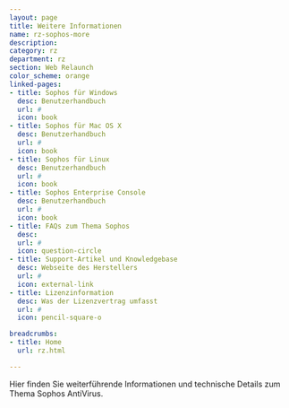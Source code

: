 ```yaml
---
layout: page
title: Weitere Informationen
name: rz-sophos-more
description: 
category: rz
department: rz
section: Web Relaunch
color_scheme: orange
linked-pages:
- title: Sophos für Windows 
  desc: Benutzerhandbuch
  url: #
  icon: book
- title: Sophos für Mac OS X 
  desc: Benutzerhandbuch
  url: #
  icon: book
- title: Sophos für Linux 
  desc: Benutzerhandbuch
  url: #
  icon: book
- title: Sophos Enterprise Console 
  desc: Benutzerhandbuch
  url: #
  icon: book
- title: FAQs zum Thema Sophos
  desc: 
  url: #
  icon: question-circle
- title: Support-Artikel und Knowledgebase
  desc: Webseite des Herstellers
  url: #
  icon: external-link
- title: Lizenzinformation
  desc: Was der Lizenzvertrag umfasst
  url: #
  icon: pencil-square-o

breadcrumbs:
- title: Home
  url: rz.html

---
```

<p>Hier finden Sie weiterführende Informationen und technische Details zum Thema Sophos AntiVirus.</p>